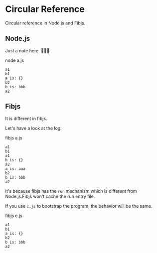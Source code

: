# Circular Reference

Circular reference in Node.js and Fibjs.

## Node.js

Just a note here. 🤣🤣🤣

node a.js

```shell
a1
b1
a is: {}
b2
b is: bbb
a2
```

## Fibjs

It is different in fibjs.

Let's have a look at the log:

fibjs a.js

```shell
a1
b1
a1
b is: {}
a2
a is: aaa
b2
b is: bbb
a2
```

It's because fibjs has the `run` mechanism which is different from Node.js.Fibjs won't cache the run entry file.

If you use `c.js` to bootstrap the program, the behavior will be the same.

fibjs c.js

```shell
a1
b1
a is: {}
b2
b is: bbb
a2
```

